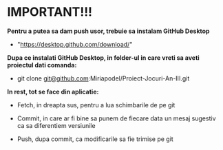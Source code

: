 # IMPORTANT!!!

**Pentru a putea sa dam push usor, trebuie sa instalam GitHub Desktop**
- "https://desktop.github.com/download/"

**Dupa ce instalati GitHub Desktop, in folder-ul in care vreti sa aveti proiectul dati comanda:**
- git clone git@github.com:Miriapodel/Proiect-Jocuri-An-III.git

**In rest, tot se face din aplicatie:**

- Fetch, in dreapta sus, pentru a lua schimbarile de pe git

- Commit, in care ar fi bine sa punem de fiecare data un mesaj sugestiv ca sa diferentiem versiunile

- Push, dupa commit, ca modificarile sa fie trimise pe git
